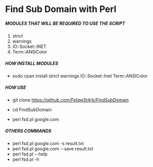 # Find Sub Domain with Perl

##### MODULES THAT WILL BE REQUIRED TO USE THE SCRIPT

1. strict
2. warnings
3. IO::Socket::INET
4. Term::ANSIColor

##### HOW INSTALL MODULES 

- sudo cpan install strict warnings IO::Socket::Inet Term::ANSIColor

##### HOW USE

- git clone https://github.com/FelipeSt4rk/FindSubDomain

- cd FindSubDomain

- perl fsd.pl google.com

##### OTHERS COMMANDS

- perl fsd.pl google.com -s result.txt
- perl fsd.pl google.com --save result.txt
- perl fsd.pl --help
- perl fsd.pl -h
